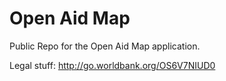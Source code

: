 Open Aid Map
============

Public Repo for the Open Aid Map application. 

Legal stuff: http://go.worldbank.org/OS6V7NIUD0
